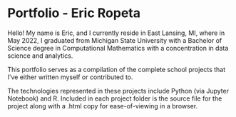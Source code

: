 # Portfolio - Eric Ropeta


Hello! My name is Eric, and I currently reside in East Lansing, MI, where in May 2022, I graduated from Michigan State University with a Bachelor of Science degree in Computational Mathematics with a concentration in data science and analytics.


This portfolio serves as a compilation of the complete school projects that I've either written myself or contributed to. 


The technologies represented in these projects include Python (via Jupyter Notebook) and R. Included in each project folder is the source file for the project along with a .html copy for ease-of-viewing in a browser.
